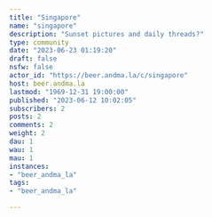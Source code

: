 ```yaml
---
title: "Singapore" 
name: "singapore"
description: "Sunset pictures and daily threads?"
type: community
date: "2023-06-23 01:19:20"
draft: false
nsfw: false
actor_id: "https://beer.andma.la/c/singapore"
host: beer.andma.la
lastmod: "1969-12-31 19:00:00"
published: "2023-06-12 10:02:05"
subscribers: 2
posts: 2
comments: 2
weight: 2
dau: 1
wau: 1
mau: 1
instances:
- "beer_andma_la"
tags: 
- "beer_andma_la"

---
```

